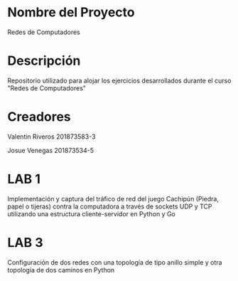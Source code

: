 # Nombre del Proyecto
Redes de Computadores

# Descripción
Repositorio utilizado para alojar los ejercicios desarrollados durante el curso "Redes de Computadores"

# Creadores
Valentin Riveros 201873583-3

Josue Venegas 201873534-5

# LAB 1
Implementación y captura del tráfico de red del juego Cachipún (Piedra, papel o tijeras) contra la computadora a través de sockets UDP y TCP utilizando una estructura cliente-servidor en Python y Go

# LAB 3
Configuración de dos redes con una topología de tipo anillo simple y otra topología de dos caminos en Python